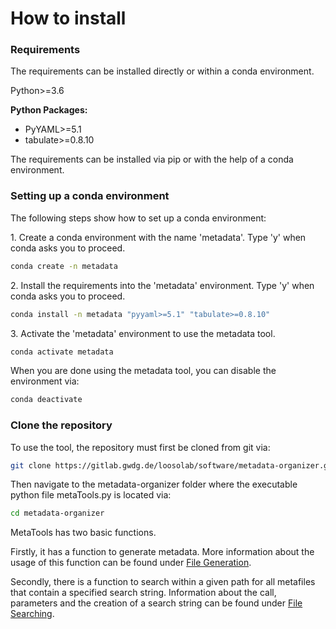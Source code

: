 # How to install

### Requirements

The requirements can be installed directly or within a conda environment.

Python>=3.6

__Python Packages:__

- PyYAML>=5.1
- tabulate>=0.8.10

The requirements can be installed via pip or with the help of a conda environment.

### Setting up a conda environment

The following steps show how to set up a conda environment:

1\. Create a conda environment with the name 'metadata'. Type 'y' when conda asks you to proceed.

```bash
conda create -n metadata
```

2\. Install the requirements into the 'metadata' environment. Type 'y' when conda asks you to proceed.

```bash
conda install -n metadata "pyyaml>=5.1" "tabulate>=0.8.10"
```

3\. Activate the 'metadata' environment to use the metadata tool.

```bash
conda activate metadata
```

When you are done using the metadata tool, you can disable the environment via:

```bash
conda deactivate
```


### Clone the repository

To use the tool, the repository must first be cloned from git via:

```bash
git clone https://gitlab.gwdg.de/loosolab/software/metadata-organizer.git
```

Then navigate to the metadata-organizer folder where the executable python file metaTools.py is located via:

```bash
cd metadata-organizer
```

MetaTools has two basic functions.

Firstly, it has a function to generate metadata. More information about the usage of this function can be found under [File Generation](generate.md).

Secondly, there is a function to search within a given path for all metafiles that contain a specified search string. Information about the call, parameters and the creation of a search string can be found under [File Searching](search.md).
